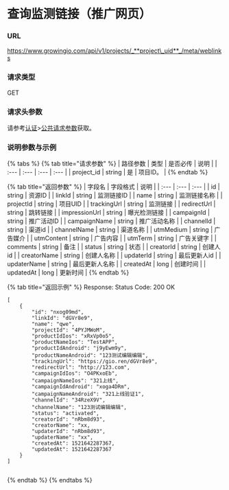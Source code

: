 # 查询监测链接（推广网页）

### URL

https://www.growingio.com/api/v1/projects/_**project\_uid**_/meta/weblinks

### 请求类型

GET

### 请求头参数

请参考[认证](../../authenticate/)&gt;[公共请求参数](../../authenticate/head-parameter.md)获取。

### 说明参数与示例

{% tabs %}
{% tab title="请求参数" %}
| 路径参数 | 类型 | 是否必传 | 说明 |
| :--- | :--- | :--- | :--- |
| project\_id | string | 是 | 项目ID。 |
{% endtab %}

{% tab title="返回参数" %}
| 字段名 | 字段格式 | 说明 |
| :--- | :--- | :--- |
| id | string | 资源ID |
| linkId | string | 监测链接ID |
| name | string | 监测链接名称 |
| projectId | string | 项目UID |
| trackingUrl | string | 监测链接 |
| redirectUrl | string | 跳转链接 |
| impressionUrl | string | 曝光检测链接 |
| campaignId | string | 推广活动ID |
| campaignName | string | 推广活动名称 |
| channelId | string | 渠道id |
| channelName | string | 渠道名称 |
| utmMedium | string | 广告媒介 |
| utmContent | string | 广告内容 |
| utmTerm | string | 广告关键字 |
| comments | string | 备注 |
| status | string | 状态 |
| creatorId | string | 创建人id |
| creatorName | string | 创建人名称 |
| updaterId | string | 最后更新人id |
| updaterName | string | 最后更新人名称 |
| createdAt | long | 创建时间 |
| updatedAt | long | 更新时间 |
{% endtab %}

{% tab title="返回示例" %}
Response: Status Code: 200 OK

```text
[
    {
        "id": "nxog09md",
        "linkId": "dGVr8e9",
        "name": "qwe",
        "projectId": "4PYJMWoM",
        "productIdIos": "xRxVp0o5",
        "productNameIos": "TestAPP",
        "productIdAndroid": "j9yEwm9y",
        "productNameAndroid": "123测试编辑编辑",
        "trackingUrl": "https://gio.ren/dGVr8e9",
        "redirectUrl": "http://123.com",
        "campaignIdIos": "O4PKxoEb",
        "campaignNameIos": "321上线",
        "campaignIdAndroid": "xoga4DRm",
        "campaignNameAndroid": "321上线验证1",
        "channelId": "34RzeX9V",
        "channelName": "123测试编辑编辑",
        "status": "activated",
        "creatorId": "nRbm8d93",
        "creatorName": "xx,
        "updaterId": "nRbm8d93",
        "updaterName": "xx",
        "createdAt": 1521642287367,
        "updatedAt": 1521642287367
    }
]


```
{% endtab %}
{% endtabs %}



